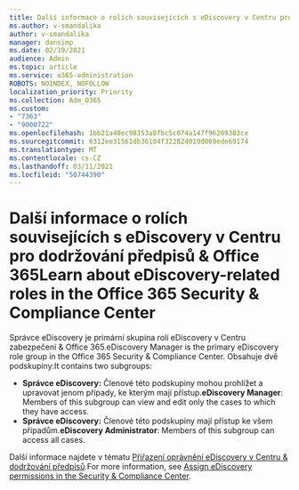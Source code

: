 ```yaml
---
title: Další informace o rolích souvisejících s eDiscovery v Centru pro dodržování předpisů & Office 365
ms.author: v-smandalika
author: v-smandalika
manager: dansimp
ms.date: 02/19/2021
audience: Admin
ms.topic: article
ms.service: o365-administration
ROBOTS: NOINDEX, NOFOLLOW
localization_priority: Priority
ms.collection: Adm_O365
ms.custom:
- "7363"
- "9000722"
ms.openlocfilehash: 1bb21a40ec98353a8fbc5c074a147f96209383ce
ms.sourcegitcommit: 6312ee31561db36104f32282d019d069ede69174
ms.translationtype: MT
ms.contentlocale: cs-CZ
ms.lasthandoff: 03/11/2021
ms.locfileid: "50744390"
---
```

# <a name="learn-about-ediscovery-related-roles-in-the-office-365-security--compliance-center"></a><span data-ttu-id="16a5a-102">Další informace o rolích souvisejících s eDiscovery v Centru pro dodržování předpisů & Office 365</span><span class="sxs-lookup"><span data-stu-id="16a5a-102">Learn about eDiscovery-related roles in the Office 365 Security & Compliance Center</span></span>

<span data-ttu-id="16a5a-103">Správce eDiscovery je primární skupina rolí eDiscovery v Centru zabezpečení & Office 365.</span><span class="sxs-lookup"><span data-stu-id="16a5a-103">eDiscovery Manager is the primary eDiscovery role group in the Office 365 Security & Compliance Center.</span></span> <span data-ttu-id="16a5a-104">Obsahuje dvě podskupiny:</span><span class="sxs-lookup"><span data-stu-id="16a5a-104">It contains two subgroups:</span></span>

- <span data-ttu-id="16a5a-105">**Správce eDiscovery:** Členové této podskupiny mohou prohlížet a upravovat jenom případy, ke kterým mají přístup.</span><span class="sxs-lookup"><span data-stu-id="16a5a-105">**eDiscovery Manager**: Members of this subgroup can view and edit only the cases to which they have access.</span></span>
- <span data-ttu-id="16a5a-106">**Správce eDiscovery:** Členové této podskupiny mají přístup ke všem případům.</span><span class="sxs-lookup"><span data-stu-id="16a5a-106">**eDiscovery Administrator**: Members of this subgroup can access all cases.</span></span>

<span data-ttu-id="16a5a-107">Další informace najdete v tématu [Přiřazení oprávnění eDiscovery v Centru & dodržování předpisů](https://docs.microsoft.com/microsoft-365/compliance/assign-ediscovery-permissions).</span><span class="sxs-lookup"><span data-stu-id="16a5a-107">For more information, see [Assign eDiscovery permissions in the Security & Compliance Center](https://docs.microsoft.com/microsoft-365/compliance/assign-ediscovery-permissions).</span></span>